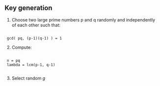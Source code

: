 ## Key generation

1. Choose two large prime numbers p and q randomly and independently of each other such that:
```

 gcd( pq, (p-1)(q-1) ) = 1

```
2. Compute:
```

 n = pq
 lambda = lcm(p-1, q-1)
 
```
3. Select random *g*
<br>
